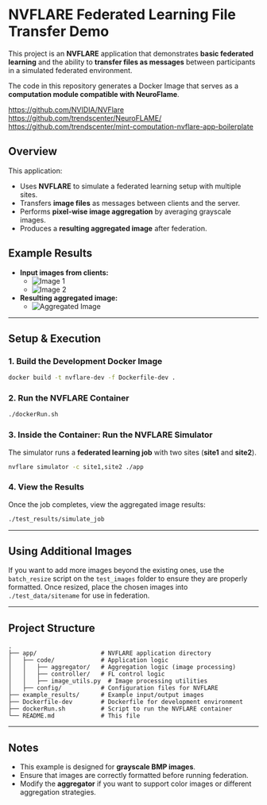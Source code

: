 # NVFLARE Federated Learning File Transfer Demo

This project is an **NVFLARE** application that demonstrates **basic federated learning** and the ability to **transfer files as messages** between participants in a simulated federated environment.

The code in this repository generates a Docker Image that serves as a **computation module compatible with NeuroFlame**.

https://github.com/NVIDIA/NVFlare  
https://github.com/trendscenter/NeuroFLAME/  
https://github.com/trendscenter/mint-computation-nvflare-app-boilerplate  

## **Overview**
This application:
- Uses **NVFLARE** to simulate a federated learning setup with multiple sites.
- Transfers **image files** as messages between clients and the server.
- Performs **pixel-wise image aggregation** by averaging grayscale images.
- Produces a **resulting aggregated image** after federation.

## **Example Results**
- **Input images from clients:**
  - ![Image 1](./example_results/image1.bmp)
  - ![Image 2](./example_results/image2.bmp)
- **Resulting aggregated image:**
  - ![Aggregated Image](./example_results/resulting_image.bmp)

---

## **Setup & Execution**

### **1. Build the Development Docker Image**
```sh
docker build -t nvflare-dev -f Dockerfile-dev .
```

### **2. Run the NVFLARE Container**
```sh
./dockerRun.sh
```

### **3. Inside the Container: Run the NVFLARE Simulator**
The simulator runs a **federated learning job** with two sites (**site1** and **site2**).
```sh
nvflare simulator -c site1,site2 ./app
```

### **4. View the Results**
Once the job completes, view the aggregated image results:
```sh
./test_results/simulate_job
```

---

## **Using Additional Images**
If you want to add more images beyond the existing ones, use the `batch_resize` script on the `test_images` folder to ensure they are properly formatted. Once resized, place the chosen images into `./test_data/sitename` for use in federation.

---

## **Project Structure**
```
.
├── app/                  # NVFLARE application directory
│   ├── code/             # Application logic
│   │   ├── aggregator/   # Aggregation logic (image processing)
│   │   ├── controller/   # FL control logic
│   │   ├── image_utils.py  # Image processing utilities
│   ├── config/           # Configuration files for NVFLARE
├── example_results/      # Example input/output images
├── Dockerfile-dev        # Dockerfile for development environment
├── dockerRun.sh          # Script to run the NVFLARE container
└── README.md             # This file
```

---

## **Notes**
- This example is designed for **grayscale BMP images**.
- Ensure that images are correctly formatted before running federation.
- Modify the **aggregator** if you want to support color images or different aggregation strategies.